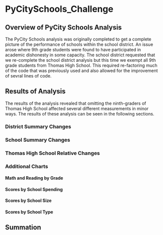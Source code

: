 # PyCitySchools_Challenge
## Overview of PyCity Schools Analysis
The PyCity Schools analysis was originally completed to get a complete picture of the performance of schools within the school district. An issue arose where 9th grade students were found to have participated in academic dishonesty in some capacity. The school district requested that we re-complete the school district analysis but this time we exempt all 9th grade students from Thomas High School. This required re-factoring much of the code that was previously used and also allowed for the improvement of sevral lines of code. 
## Results of Analysis
The results of the analysis revealed that omitting the ninth-graders of Thomas High School affected several different measurements in minor ways. The results of these analysis can be seen in the following sections. 
### District Summary Changes
### School Summary Changes
### Thomas High School Relative Changes
### Additional Charts
#### Math and Reading by Grade
#### Scores by School Spending
#### Scores by School Size
#### Scores by School Type
## Summation
